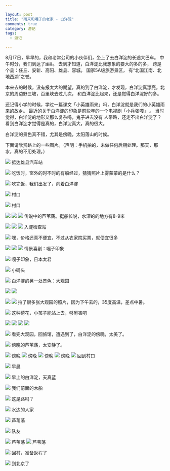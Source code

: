 ```yaml
---

layout: post
title: "雨来和嘎子的老家 - 白洋淀"
comments: true
category: 游记
tags:
  - 游记

---
```


8月17日，早早的，我和老常公司的小伙伴们，坐上了去白洋淀的长途大巴车。
中午时分，我们到达了`雄县`。 去到才知道，白洋淀比我想象的要大的多的多，
跨是个县：任丘、安新、高阳、雄县、容城。 国家5A级旅游景区， 有“北国江南、北地西湖”之誉。

本来去的时候，没有报太大的期望，真的到了白洋淀，才发现，白洋淀真漂亮。北京的周边野三坡，百里峡去过几次，
和白洋淀比起来，还是觉得白洋淀好的多。

还记得小学的时候，学过一篇课文「小英雄雨来」吗，白洋淀就是我们的小英雄雨来的故乡。
最近的关于白洋淀的印象是前些年的一个电视剧「小兵张嘎」 。 当时觉得，白洋淀的地形又那么复杂吗，鬼子进去没有
人带路，还走不出白洋淀了？ 看到白洋淀才觉得是真的，白洋淀真大，真的很大。

白洋淀的景色真不错，尤其是傍晚，太阳落山的时候。

下面请欣赏路上的一些图片。（声明：手机拍的，未做任何后期处理。那天，那水，真的不用处理。）

![](http://ww1.sinaimg.cn/mw690/493b785ajw1e8k3vuxnlfj20h40h442j.jpg)
抵达雄县汽车站

![](http://ww3.sinaimg.cn/mw690/493b785ajw9e8k5cepv1rj20h40h4tga.jpg)
吃饭时，窗外的时不时的有船经过，猜猜照片上雾蒙蒙的是什么？

![](http://ww4.sinaimg.cn/mw690/493b785ajw1e8k3vx9vapj20m80gmjwc.jpg)
吃完饭，我们出发了，向着白洋淀

![](http://ww3.sinaimg.cn/mw690/493b785ajw1e8k3vycl4qj20gm0m80wg.jpg)
村口

![](http://ww1.sinaimg.cn/mw690/493b785ajw1e8k3vxvfcgj20gm0m8wii.jpg)
村口

![](http://ww2.sinaimg.cn/mw690/493b785ajw1e8k3vuh8x2j20m80gm78x.jpg)
![](http://ww2.sinaimg.cn/mw690/493b785ajw1e8k3vrk78jj20m80gmaeq.jpg)
![](http://ww4.sinaimg.cn/mw690/493b785ajw1e8k3vsmdjij20gm0m8dk5.jpg)
传说中的芦苇荡。挺船长说，水深的的地方有8-9米

![](http://ww4.sinaimg.cn/mw690/493b785ajw1e8k3vtefa5j20m80gmdk7.jpg)
![](http://ww4.sinaimg.cn/mw690/493b785ajw1e8k3vs4djxj20m80gmwin.jpg)
![](http://ww4.sinaimg.cn/mw690/493b785ajw1e8k3vqzptsj20m80gmjx2.jpg)
入淀检查站

![](http://ww1.sinaimg.cn/mw690/493b785ajw1e8k3vpyfpvj20m80gm7ai.jpg)
嘿，价格还真不便宜，不过从农家院买票，就便宜很多

![](http://ww4.sinaimg.cn/mw690/493b785ajw1e8k3vpa7q3j20m80gmn05.jpg)
![](http://ww4.sinaimg.cn/mw690/493b785ajw1e8k3voipidj20m80gmtdu.jpg)
![](http://ww3.sinaimg.cn/mw690/493b785ajw1e8k3vldahvj20m80gmdl2.jpg)
情景喜剧：嘎子印象

![](http://ww2.sinaimg.cn/mw690/493b785ajw1e8k3vmk9mtj20m80gmaf6.jpg)
嘎子印象，日本太君

![](http://ww3.sinaimg.cn/mw690/493b785ajw1e8k3vkrpujj20m80gmdk2.jpg)
小码头

![](http://ww2.sinaimg.cn/mw690/493b785ajw1e8k3vjohnlj20m80gmgq2.jpg)
白洋淀的另一处景色：大观园

![](http://ww4.sinaimg.cn/mw690/493b785ajw1e8k3vigt1oj20m80gm79n.jpg)
![](http://ww3.sinaimg.cn/mw690/493b785ajw1e8k3vj2onpj20m80gm7ad.jpg)

![](http://ww1.sinaimg.cn/mw690/493b785ajw1e8k3vhvg0rj20m80gmgt8.jpg)
![](http://ww3.sinaimg.cn/mw690/493b785ajw1e8k3vg8fpmj20gm0m8whx.jpg)
拍了很多张大观园的照片，因为下午去的，35度高温，差点中暑。

![](http://ww3.sinaimg.cn/mw690/493b785ajw1e8k3veyvn2j20m80gmgqq.jpg)
这种荷花，小孩子能站上去，够厉害吧

![](http://ww2.sinaimg.cn/mw690/493b785ajw1e8k3ved0n0j20m80gmtdl.jpg)
![](http://ww2.sinaimg.cn/mw690/493b785ajw1e8k3vdsvflj20h40h4acv.jpg)
![](http://ww4.sinaimg.cn/mw690/493b785ajw1e8k3vc1g00j20m80gmgr8.jpg)
![](http://ww3.sinaimg.cn/mw690/493b785ajw1e8k3vbfxk3j20m80gm77q.jpg)

![](http://ww3.sinaimg.cn/mw690/493b785ajw1e8k3v9f6b7j20hs0dg402.jpg)
看完大观园，回旅馆，遭遇到了，白洋淀的傍晚，太美了。

![](http://ww4.sinaimg.cn/mw690/493b785ajw1e8k3v8trjij20hs0dgq4y.jpg)
傍晚的芦苇荡，太安静了。

![](http://ww4.sinaimg.cn/mw690/493b785ajw1e8k3v8co15j20m80gmad8.jpg)
傍晚
![](http://ww4.sinaimg.cn/mw690/493b785ajw1e8k3v7g7qnj20m80gmdiu.jpg)
傍晚
![](http://ww3.sinaimg.cn/mw690/493b785ajw1e8mczx6j38j20m80gm0vz.jpg)
傍晚
![](http://ww1.sinaimg.cn/mw690/493b785ajw1e8mczt6mjgj20m80gmtbd.jpg)
傍晚
![](http://ww1.sinaimg.cn/mw690/493b785ajw1e8mczsm443j20gm0m8n0c.jpg)
回到村口

![](http://ww2.sinaimg.cn/mw690/493b785ajw1e8k3v6yj5hj20m80gmdjs.jpg)
早晨

![](http://ww3.sinaimg.cn/mw690/493b785ajw1e8k3v6auctj20m80gmn0a.jpg)
早上的白洋淀，天真蓝

![](http://ww1.sinaimg.cn/mw690/493b785ajw1e8k3v5qsfbj20m80gmjvg.jpg)
我们前面的木船

![](http://ww2.sinaimg.cn/mw690/493b785ajw1e8k3v4f6joj20m80gmjwq.jpg)
这是路吗？

![](http://ww4.sinaimg.cn/mw690/493b785ajw1e8k3v3idhoj20gm0m8q6l.jpg)
水边的人家

![](http://ww2.sinaimg.cn/mw690/493b785ajw1e8k3v2h4bnj20m80gm77z.jpg)
芦苇荡

![](http://ww4.sinaimg.cn/mw690/493b785ajw1e8k3v141u3j20m80gpadq.jpg)
队友

![](http://ww3.sinaimg.cn/mw690/493b785ajw1e8k3v0lv10j20m80gmaek.jpg)
芦苇荡
![](http://ww3.sinaimg.cn/mw690/493b785ajw1e8k3uzlzbvj20m80gmwj4.jpg)
芦苇荡

![](http://ww2.sinaimg.cn/mw690/493b785ajw1e8k3v2zjaaj20m80gm44y.jpg)
回村，准备返程了

![](http://ww4.sinaimg.cn/mw690/493b785ajw1e8k3uyzpvuj20m80gmq8i.jpg)
到北京了



